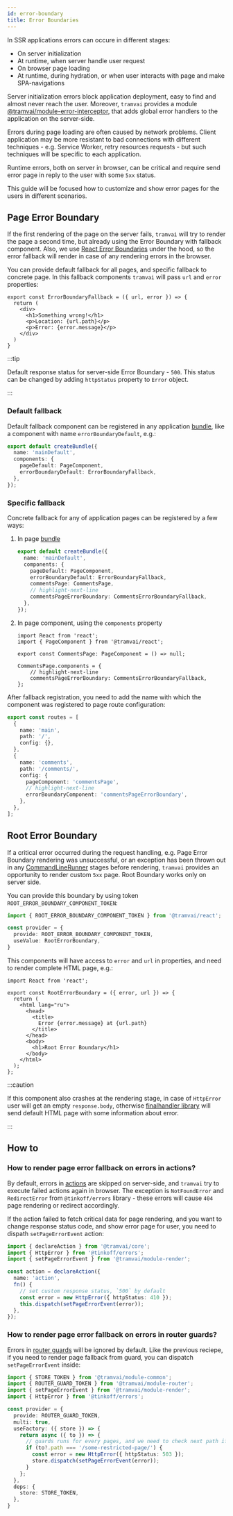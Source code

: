 ```yaml
---
id: error-boundary
title: Error Boundaries
---
```


In SSR applications errors can occure in different stages:

- On server initialization
- At runtime, when server handle user request
- On browser page loading
- At runtime, during hydration, or when user interacts with page and make SPA-navigations

Server initialization errors block application deployment, easy to find and almost never reach the user.
Moreover, `tramvai` provides a module [@tramvai/module-error-interceptor](references/modules/error-interceptor.md), that adds global error handlers to the application on the server-side.

Errors during page loading are often caused by network problems.
Client application may be more resistant to bad connections with different techniques - e.g. Service Worker, retry resources requests - but such techniques will be specific to each application.

Runtime errors, both on server in browser, can be critical and require send error page in reply to the user with some `5xx` status.

This guide will be focused how to customize and show error pages for the users in different scenarios.

## Page Error Boundary

If the first rendering of the page on the server fails, `tramvai` will try to render the page a second time, but already using the Error Boundary with fallback component.
Also, we use [React Error Boundaries](https://reactjs.org/docs/error-boundaries.html) under the hood, so the error fallback will render in case of any rendering errors in the browser.

You can provide default fallback for all pages, and specific fallback to concrete page.
In this fallback components `tramvai` will pass `url` and `error` properties:

```tsx title="components/ErrorBoundaryFallback"
export const ErrorBoundaryFallback = ({ url, error }) => {
  return (
    <div>
      <h1>Something wrong!</h1>
      <p>Location: {url.path}</p>
      <p>Error: {error.message}</p>
    </div>
  )
}
```

:::tip

Default response status for server-side Error Boundary - `500`.
This status can be changed by adding `httpStatus` property to `Error` object.

:::

### Default fallback

<!-- @TODO: default fallback for file-system routing! -->

Default fallback component can be registered in any application [bundle](concepts/bundle.md), like a component with name `errorBoundaryDefault`, e.g.:

```ts title="bundles/mainDefault.ts"
export default createBundle({
  name: 'mainDefault',
  components: {
    pageDefault: PageComponent,
    errorBoundaryDefault: ErrorBoundaryFallback,
  },
});
```

### Specific fallback

<!-- @TODO: specific fallback for file-system routing! -->

Concrete fallback for any of application pages can be registered by a few ways:

1. In page [bundle](concepts/bundle.md)

    ```ts title="bundles/mainDefault.ts"
    export default createBundle({
      name: 'mainDefault',
      components: {
        pageDefault: PageComponent,
        errorBoundaryDefault: ErrorBoundaryFallback,
        commentsPage: CommentsPage,
        // highlight-next-line
        commentsPageErrorBoundary: CommentsErrorBoundaryFallback,
      },
    });
    ```

1. In page component, using the `components` property

    ```tsx title="pages/comments.tsx"
    import React from 'react';
    import { PageComponent } from '@tramvai/react';

    export const CommentsPage: PageComponent = () => null;

    CommentsPage.components = {
        // highlight-next-line
        commentsPageErrorBoundary: CommentsErrorBoundaryFallback,
    };
    ```

After fallback registration, you need to add the name with which the component was registered to page route configuration:

```ts title="routes.ts"
export const routes = [
  {
    name: 'main',
    path: '/',
    config: {},
  },
  {
    name: 'comments',
    path: '/comments/',
    config: {
      pageComponent: 'commentsPage',
      // highlight-next-line
      errorBoundaryComponent: 'commentsPageErrorBoundary',
    },
  },
];
```

## Root Error Boundary

If a critical error occurred during the request handling, e.g. Page Error Boundary rendering was unsuccessful, or an exception has been thrown out in any [CommandLineRunner](concepts/command-line-runner.md) stages before rendering, `tramvai` provides an opportunity to render custom `5xx` page. Root Boundary works only on server side.

You can provide this boundary by using token `ROOT_ERROR_BOUNDARY_COMPONENT_TOKEN`:

```ts
import { ROOT_ERROR_BOUNDARY_COMPONENT_TOKEN } from '@tramvai/react';

const provider = {
  provide: ROOT_ERROR_BOUNDARY_COMPONENT_TOKEN,
  useValue: RootErrorBoundary,
}
```

This components will have access to `error` and `url` in properties, and need to render complete HTML page, e.g.:

```tsx title="components/RootErrorBoundary.tsx"
import React from 'react';

export const RootErrorBoundary = ({ error, url }) => {
  return (
    <html lang="ru">
      <head>
        <title>
          Error {error.message} at {url.path}
        </title>
      </head>
      <body>
        <h1>Root Error Boundary</h1>
      </body>
    </html>
  );
};
```

:::caution

If this component also crashes at the rendering stage, in case of `HttpError` user will get an empty `response.body`, otherwise [finalhandler library](https://github.com/pillarjs/finalhandler) will send default HTML page with some information about error.

:::

## How to

### How to render page error fallback on errors in actions?

By default, errors in [actions](concepts/action.md) are skipped on server-side, and `tramvai` try to execute failed actions again in browser.
The exception is `NotFoundError` and `RedirectError` from `@tinkoff/errors` library - these errors will cause `404` page rendering or redirect accordingly.

If the action failed to fetch critical data for page rendering, and you want to change response status code, and show error page for user, you need to dispath `setPageErrorEvent` action:

```ts
import { declareAction } from '@tramvai/core';
import { HttpError } from '@tinkoff/errors';
import { setPageErrorEvent } from '@tramvai/module-render';

const action = declareAction({
  name: 'action',
  fn() {
    // set custom response status, `500` by default
    const error = new HttpError({ httpStatus: 410 });
    this.dispatch(setPageErrorEvent(error));
  },
});
```

### How to render page error fallback on errors in router guards?

Errors in [router guards](references/libs/router.md#router-guards) will be ignored by default.
Like the previous reciepe, if you need to render page fallback from guard, you can dispatch `setPageErrorEvent` inside:

```ts
import { STORE_TOKEN } from '@tramvai/module-common';
import { ROUTER_GUARD_TOKEN } from '@tramvai/module-router';
import { setPageErrorEvent } from '@tramvai/module-render';
import { HttpError } from '@tinkoff/errors';

const provider = {
  provide: ROUTER_GUARD_TOKEN,
  multi: true,
  useFactory: ({ store }) => {
    return async ({ to }) => {
      // guards runs for every pages, and we need to check next path if want to show error only on specific routes
      if (to?.path === '/some-restricted-page/') {
        const error = new HttpError({ httpStatus: 503 });
        store.dispatch(setPageErrorEvent(error));
      }
    };
  },
  deps: {
    store: STORE_TOKEN,
  },
}
```
